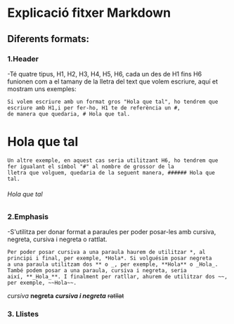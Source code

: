 # Explicació fitxer Markdown

## Diferents formats:

### 1.Header

  -Té quatre tipus, H1, H2, H3, H4, H5, H6, cada un des de H1 fins H6 funionen com a el tamany de la lletra del text que volem
  escriure, aquí et mostram uns exemples:
  
  ```
  Si volem escriure amb un format gros "Hola que tal", ho tendrem que escriure amb H1,i per fer-ho, H1 te de referència un #,
  de manera que quedaria, # Hola que tal.
  ```
  
  # Hola que tal

  ```
  Un altre exemple, en aquest cas seria utilitzant H6, ho tendrem que fer igualant el símbol "#" al nombre de grossor de la 
  lletra que volguem, quedaria de la seguent manera, ###### Hola que tal.
  ```
  ###### Hola que tal
  
### 2.Emphasis

  -S'utilitza per donar format a paraules per poder posar-les amb cursiva, negreta, cursiva i negreta o rattlat.
  
  ```
  Per poder posar cursiva a una paraula haurem de utilitzar *, al principi i final, per exemple, *Hola*. Si volguésim posar negreta
  a una paraula utilitzam dos ** o _, per exemple, **Hola** o _Hola_. També podem posar a una paraula, cursiva i negreta, seria 
  així, **_Hola_**. I finalment per ratllar, ahurem de utilitzar dos ~~, per exemple, ~~Hola~~.
  ```
  
  *cursiva*   **negreta**   **_cursiva i negreta_**   ~~ratllat~~
  
### 3. Llistes
  
  
 
  
